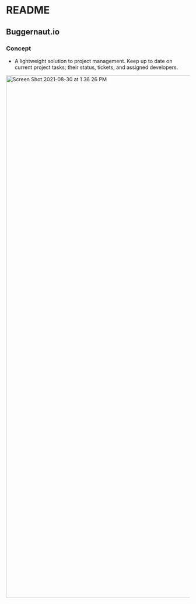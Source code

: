 # README

## Buggernaut.io

### Concept

* A lightweight solution to project management. Keep up to date on current project tasks; their status, tickets, and assigned developers.

<img width="1431" alt="Screen Shot 2021-08-30 at 1 36 26 PM" src="https://user-images.githubusercontent.com/59655536/131381135-b832b0f4-336a-4c68-8828-b51c24160e3e.png">
